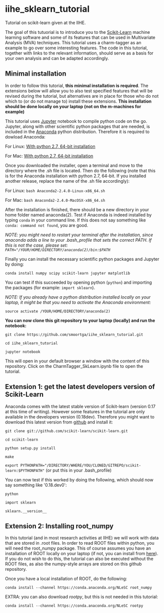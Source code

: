 # iihe_sklearn_tutorial
Tutorial on scikit-learn given at the IIHE. 

The goal of this tutuorial is to introduce you to the [Scikit-Learn](http://scikit-learn.org/stable/) machine learning software and some of its features that can be used in Multivariate Analysis (MVA) techniques. This tutorial uses a charm-tagger as an example to go over some interesting features. The code in this tutorial, together with links to the relevant information, should serve as a basis for your own analysis and can be adapted accordingly.

## Minimal installation
In order to follow this tutorial, **this minimal installation is required**. The extensions below will allow you to also test specified features that will be revised during the tutorial, but alternatives are in place for those who do not which to (or do not manage to) install these extensions. **This installation should be done locally on your laptop (not on the m-machines for example)**

This tutorial uses [Jupyter](http://jupyter.org/) notebook to compile python code on the go. Jupyter, along with other scientific python packages that are needed, is included in the [Anaconda](https://www.continuum.io/downloads) python distribution. Therefore it is required to dowload Anaconda:

For Linux: <a href="https://3230d63b5fc54e62148e-c95ac804525aac4b6dba79b00b39d1d3.ssl.cf1.rackcdn.com/Anaconda2-2.4.0-Linux-x86_64.sh"> With python 2.7, 64-bit installation</a>

For Mac: <a href="https://3230d63b5fc54e62148e-c95ac804525aac4b6dba79b00b39d1d3.ssl.cf1.rackcdn.com/Anaconda2-2.4.0-MacOSX-x86_64.sh"> With python 2.7, 64-bit installation</a>

Once you downloaded the installer, open a terminal and move to the directory where the .sh file is located. Then do the following (note that this is for the Anaconda installation with python 2.7, 64-bit. If you installed another release, replace the name of the .sh file accordingly):

For Linux: `bash Anaconda2-2.4.0-Linux-x86_64.sh`

For Mac: `bash Anaconda2-2.4.0-MacOSX-x86_64.sh`

After the installation is finished, there should be a new directory in your home folder named anaconda(2). Test if Anaconda is indeed installed by typing `conda` in your command line. If this does not say something like `conda: command not found`, you are good. 

*NOTE: you might need to restart your terminal after the installation, since anaconda adds a line to your .bash_profile that sets the correct PATH. If this is not the case, please set: `PATH="/YOUR/HOME/DIRECTORY/anaconda(2)/bin:$PATH`*

Finally you can install the necessary scientific python packages and Jupyter by doing:

`conda install numpy scipy scikit-learn jupyter matplotlib`

You can test if this succeeded by opening python (`python`) and importing the packages (for example: `import sklearn`).

*NOTE: If you already have a python distribution installed locally on your laptop, it might be that you need to activate the Anaconda environment:*

`source activate /YOUR/HOME/DIRECTORY/anaconda(2)`

**You can now clone this git repository to your laptop (locally) and run the notebook:**

`git clone https://github.com/smoortga/iihe_sklearn_tutorial.git`

`cd iihe_sklearn_tutorial`

`jupyter notebook`

This will open in your default browser a window with the content of this repository. Click on the CharmTagger_SkLearn.ipynb file to open the tutorial.

## Extension 1: get the latest developers version of Scikit-Learn
Anaconda comes with the latest stable version of Scikit-learn (version 0.17 at this time of writing). However some features in the tutorial are only available in the developers version (0.18dev). Therefore you might want to download this latest version from [github](https://github.com/scikit-learn/scikit-learn) and install it:

`git clone git://github.com/scikit-learn/scikit-learn.git`

`cd scikit-learn`

`python setup.py install`

`make`

`export PYTHONPATH="/DIRECTORY/WHERE/YOU/CLONED/GITREPO/scikit-learn:$PYTHONPATH"` (or put this in your .bash_profile)

You can now test if this worked by doing the following, which should now say something like '0.18.dev0':

`python`

`import sklearn`

`sklearn.__version__`

## Extension 2: Installing root_numpy
In this tutorial (and in most research activities at IIHE) we will work with data that are stored in .root files. In order to read ROOT files within python, you will need the root_numpy package. This of course assumes you have an installation of ROOT locally on your laptop (if not, you can install from [here](https://root.cern.ch/downloading-root)). If you do not wish to do this, the tutorial can also be executed without the ROOT files, as also the numpy-style arrays are stored on this github repository.

Once you have a local installation of ROOT, do the following:

`conda install --channel https://conda.anaconda.org/NLeSC root_numpy`

EXTRA: you can also download *rootpy*, but this is not needed in this tutorial:

`conda install --channel https://conda.anaconda.org/NLeSC rootpy`
